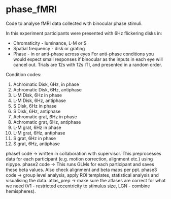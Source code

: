 # phase_fMRI
Code to analyse fMRI data collected with binocular phase stimuli.


In this experiment participants were presented with 6Hz flickering disks in:
  - Chromaticity - luminance, L-M or S
  - Spatial frequency - disk or grating
  - Phase - in or anti-phase across eyes
For anti-phase conditions you would expect small responses if binocular as the inputs in each eye will cancel out.
Trials are 12s with 12s ITI, and presented in a random order.

Condition codes:
1) Achromatic Disk, 6Hz, in phase
2) Achromatic Disk, 6Hz, antiphase
3) L-M Disk, 6Hz in phase
4) L-M Disk, 6Hz, antiphase
5) S Disk, 6Hz in phase
6) S Disk, 6Hz, antiphase
7) Achromatic grat, 6Hz in phase
8) Achromatic grat, 6Hz, antiphase
9) L-M grat, 6Hz in phase
10) L-M grat, 6Hz, antiphase
11) S grat, 6Hz in phase
12) S grat, 6Hz, antiphase

phase1 code -> written in collaboration with supervisor. This preprocesses data for each participant (e.g. motion correction, alignment etc.) using nipype.
phase2 code -> This runs GLMs for each participant and saves these beta values. Also check alignment and beta maps per ppt.
phase3 code -> group level analysis, apply ROI templates, statistical analysis and visualising the data.
atlas_prep -> make sure the atlases are correct for what we need (V1 - restricted eccentricity to stimulus size, LGN - combine hemispheres).
